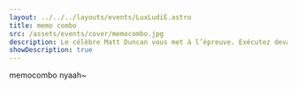 ```yaml
---
layout: ../../../layouts/events/LuxLudiE.astro
title: memo combo
src: /assets/events/cover/memocombo.jpg
description: Le célèbre Matt Duncan vous met à l’épreuve. Exécutez devant lui les meilleures attaques, des meilleurs combattants, des meilleures écoles dans ce jeu alliant mémoire et rapidité. Soyez le premier à sortir du chaos de ce dôjô en vous délestant des cartes de votre main
showDescription: true
---
```


memocombo nyaah~
